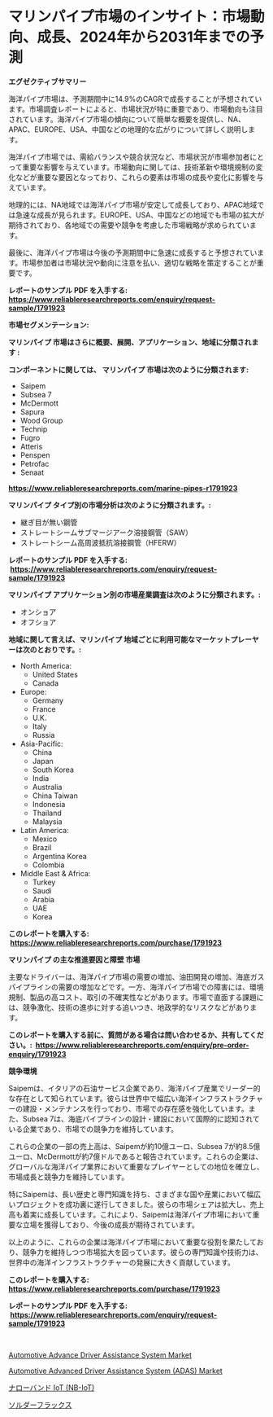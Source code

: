 <p><h1>マリンパイプ市場のインサイト：市場動向、成長、2024年から2031年までの予測</h1></p><p><strong>エグゼクティブサマリー</strong></p>
<p><p>海洋パイプ市場は、予測期間中に14.9%のCAGRで成長することが予想されています。市場調査レポートによると、市場状況が特に重要であり、市場動向も注目されています。海洋パイプ市場の傾向について簡単な概要を提供し、NA、APAC、EUROPE、USA、中国などの地理的な広がりについて詳しく説明します。</p><p>海洋パイプ市場では、需給バランスや競合状況など、市場状況が市場参加者にとって重要な影響を与えています。市場動向に関しては、技術革新や環境規制の変化などが重要な要因となっており、これらの要素は市場の成長や変化に影響を与えています。</p><p>地理的には、NA地域では海洋パイプ市場が安定して成長しており、APAC地域では急速な成長が見られます。EUROPE、USA、中国などの地域でも市場の拡大が期待されており、各地域での需要や競争を考慮した市場戦略が求められています。</p><p>最後に、海洋パイプ市場は今後の予測期間中に急速に成長すると予想されています。市場参加者は市場状況や動向に注意を払い、適切な戦略を策定することが重要です。</p></p>
<p><strong>レポートのサンプル PDF を入手する: <a href="https://www.reliableresearchreports.com/enquiry/request-sample/1791923">https://www.reliableresearchreports.com/enquiry/request-sample/1791923</a></strong></p>
<p><strong>市場セグメンテーション:</strong></p>
<p><strong> マリンパイプ 市場はさらに概要、展開、アプリケーション、地域に分類されます :</strong></p>
<p><strong>コンポーネントに関しては、 マリンパイプ 市場は次のように分類されます: &nbsp;</strong></p>
<p><ul><li>Saipem</li><li>Subsea 7</li><li>McDermott</li><li>Sapura</li><li>Wood Group</li><li>Technip</li><li>Fugro</li><li>Atteris</li><li>Penspen</li><li>Petrofac</li><li>Senaat</li></ul></p>
<p><strong><a href="https://www.reliableresearchreports.com/marine-pipes-r1791923">https://www.reliableresearchreports.com/marine-pipes-r1791923</a></strong></p>
<p><strong> マリンパイプ タイプ別の市場分析は次のように分類されます。:</strong></p>
<p><ul><li>継ぎ目が無い鋼管</li><li>ストレートシームサブマージアーク溶接鋼管（SAW）</li><li>ストレートシーム高周波抵抗溶接鋼管（HFERW）</li></ul></p>
<p><strong>レポートのサンプル PDF を入手する: &nbsp;<a href="https://www.reliableresearchreports.com/enquiry/request-sample/1791923">https://www.reliableresearchreports.com/enquiry/request-sample/1791923</a></strong></p>
<p><strong> マリンパイプ アプリケーション別の市場産業調査は次のように分類されます。:</strong></p>
<p><ul><li>オンショア</li><li>オフショア</li></ul></p>
<p><strong>地域に関して言えば、マリンパイプ 地域ごとに利用可能なマーケットプレーヤーは次のとおりです。:</strong></p>
<p><ul>
    <li>
        North America:
        <ul>
            <li>United States</li>
            <li>Canada</li>
        </ul>
    </li>
    <li>
        Europe:
        <ul>
            <li>Germany</li>
            <li>France</li>
            <li>U.K.</li>
            <li>Italy</li>
            <li>Russia</li>
        </ul>
    </li>
    <li>
        Asia-Pacific:
        <ul>
            <li>China</li>
            <li>Japan</li>
            <li>South Korea</li>
            <li>India</li>
            <li>Australia</li>
            <li>China Taiwan</li>
            <li>Indonesia</li>
            <li>Thailand</li>
            <li>Malaysia</li>
        </ul>
    </li>
    <li>
        Latin America:
        <ul>
            <li>Mexico</li>
            <li>Brazil</li>
            <li>Argentina Korea</li>
            <li>Colombia</li>
        </ul>
    </li>
    <li>
        Middle East & Africa:
        <ul>
            <li>Turkey</li>
            <li>Saudi</li>
            <li>Arabia</li>
            <li>UAE</li>
            <li>Korea</li>
        </ul>
    </li>
    </ul></p>
<p><strong>このレポートを購入する: &nbsp;<a href="https://www.reliableresearchreports.com/purchase/1791923">https://www.reliableresearchreports.com/purchase/1791923</a></strong></p>
<p><strong>マリンパイプ の主な推進要因と障壁 市場</strong></p>
<p><p>主要なドライバーは、海洋パイプ市場の需要の増加、油田開発の増加、海底ガスパイプラインの需要の増加などです。一方、海洋パイプ市場での障害には、環境規制、製品の高コスト、取引の不確実性などがあります。市場で直面する課題には、競争激化、技術の進歩に対する追いつき、地政学的なリスクなどがあります。</p></p>
<p><strong>このレポートを購入する前に、質問がある場合は問い合わせるか、共有してください。:&nbsp; <a href="https://www.reliableresearchreports.com/enquiry/pre-order-enquiry/1791923">https://www.reliableresearchreports.com/enquiry/pre-order-enquiry/1791923</a></strong></p>
<p><strong>競争環境</strong></p>
<p><p>Saipemは、イタリアの石油サービス企業であり、海洋パイプ産業でリーダー的な存在として知られています。彼らは世界中で幅広い海洋インフラストラクチャーの建設・メンテナンスを行っており、市場での存在感を強化しています。また、Subsea 7は、海底パイプラインの設計・建設において国際的に認知されている企業であり、市場での競争力を維持しています。</p><p>これらの企業の一部の売上高は、Saipemが約10億ユーロ、Subsea 7が約8.5億ユーロ、McDermottが約7億ドルであると報告されています。これらの企業は、グローバルな海洋パイプ業界において重要なプレイヤーとしての地位を確立し、市場成長と競争力を維持しています。</p><p>特にSaipemは、長い歴史と専門知識を持ち、さまざまな国や産業において幅広いプロジェクトを成功裏に遂行してきました。彼らの市場シェアは拡大し、売上高も着実に成長しています。これにより、Saipemは海洋パイプ市場において重要な立場を獲得しており、今後の成長が期待されています。</p><p>以上のように、これらの企業は海洋パイプ市場において重要な役割を果たしており、競争力を維持しつつ市場拡大を図っています。彼らの専門知識や技術力は、世界中の海洋インフラストラクチャーの発展に大きく貢献しています。</p></p>
<p><strong>このレポートを購入する: &nbsp; <a href="https://www.reliableresearchreports.com/purchase/1791923">https://www.reliableresearchreports.com/purchase/1791923</a></strong></p>
<p><strong>レポートのサンプル PDF を入手する: &nbsp;<a href="https://www.reliableresearchreports.com/enquiry/request-sample/1791923">https://www.reliableresearchreports.com/enquiry/request-sample/1791923</a></strong><strong></strong></p>
<p>&nbsp;</p>
<p><p><a href="https://www.linkedin.com/pulse/automotive-advance-driver-assistance-system-market-size-reflecting-izj2e?trackingId=%2FwxUjOTGOGRm5K923Jk9Kg%3D%3D">Automotive Advance Driver Assistance System Market</a></p><p><a href="https://www.linkedin.com/pulse/automotive-advanced-driver-assistance-system-adas-market-offers-nqklf?trackingId=T%2B1qMsitYbqYoSjGj7dVuQ%3D%3D">Automotive Advanced Driver Assistance System (ADAS) Market</a></p><p><a href="https://medium.com/@madelynhowe2023/%E3%83%8A%E3%83%AD%E3%83%BC%E3%83%90%E3%83%B3%E3%83%89iot-nb-iot-%E3%81%AE%E5%B8%82%E5%A0%B4%E3%82%B7%E3%82%A7%E3%82%A2%E3%81%AE%E9%80%B2%E5%8C%96%E3%81%A8%E5%B8%82%E5%A0%B4%E6%88%90%E9%95%B7%E3%83%88%E3%83%AC%E3%83%B3%E3%83%892024%E5%B9%B4-2031%E5%B9%B4-a3b57f7dcd60">ナローバンド IoT (NB-IoT)</a></p><p><a href="https://medium.com/@samirmayert28/%E3%81%AF%E3%82%93%E3%81%A0%E3%83%95%E3%83%A9%E3%83%83%E3%82%AF%E3%82%B9%E5%B8%82%E5%A0%B4%E3%81%AF-%E5%B8%82%E5%A0%B4%E3%82%B7%E3%82%A7%E3%82%A2-%E3%82%B5%E3%82%A4%E3%82%BA-2031%E5%B9%B4%E3%81%BE%E3%81%A7%E3%81%AE%E4%BA%88%E6%B8%AC%E3%81%BE%E3%81%A7%E3%82%92%E7%84%A6%E7%82%B9%E3%81%AB%E3%81%97%E3%81%A6%E3%81%84%E3%81%BE%E3%81%99-d2f8f40a441d">ソルダーフラックス</a></p></p>